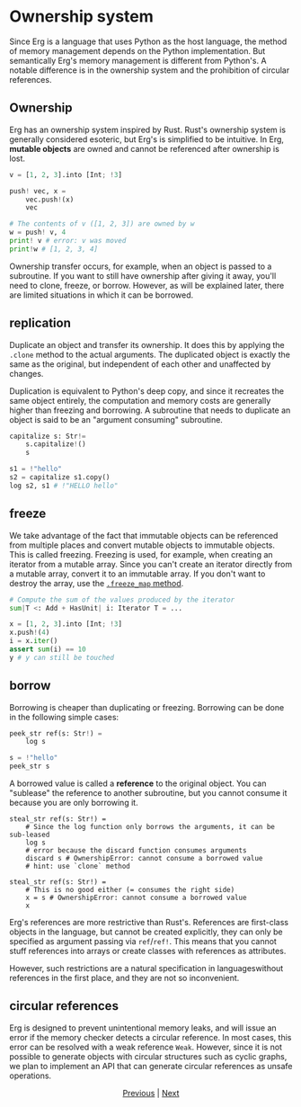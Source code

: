 # Ownership system

Since Erg is a language that uses Python as the host language, the method of memory management depends on the Python implementation.
But semantically Erg's memory management is different from Python's. A notable difference is in the ownership system and the prohibition of circular references.

## Ownership

Erg has an ownership system inspired by Rust.
Rust's ownership system is generally considered esoteric, but Erg's is simplified to be intuitive.
In Erg, __mutable objects__ are owned and cannot be referenced after ownership is lost.

```python
v = [1, 2, 3].into [Int; !3]

push! vec, x =
    vec.push!(x)
    vec

# The contents of v ([1, 2, 3]) are owned by w
w = push! v, 4
print! v # error: v was moved
print!w # [1, 2, 3, 4]
```

Ownership transfer occurs, for example, when an object is passed to a subroutine.
If you want to still have ownership after giving it away, you'll need to clone, freeze, or borrow.
However, as will be explained later, there are limited situations in which it can be borrowed.

## replication

Duplicate an object and transfer its ownership. It does this by applying the `.clone` method to the actual arguments.
The duplicated object is exactly the same as the original, but independent of each other and unaffected by changes.

Duplication is equivalent to Python's deep copy, and since it recreates the same object entirely, the computation and memory costs are generally higher than freezing and borrowing.
A subroutine that needs to duplicate an object is said to be an "argument consuming" subroutine.

```python
capitalize s: Str!=
    s.capitalize!()
    s

s1 = !"hello"
s2 = capitalize s1.copy()
log s2, s1 # !"HELLO hello"
```

## freeze

We take advantage of the fact that immutable objects can be referenced from multiple places and convert mutable objects to immutable objects.
This is called freezing. Freezing is used, for example, when creating an iterator from a mutable array.
Since you can't create an iterator directly from a mutable array, convert it to an immutable array.
If you don't want to destroy the array, use the [`.freeze_map` method](./type/18_mut.md).

```python
# Compute the sum of the values ​​produced by the iterator
sum|T <: Add + HasUnit| i: Iterator T = ...

x = [1, 2, 3].into [Int; !3]
x.push!(4)
i = x.iter()
assert sum(i) == 10
y # y can still be touched
```

## borrow

Borrowing is cheaper than duplicating or freezing.
Borrowing can be done in the following simple cases:

```python
peek_str ref(s: Str!) =
    log s

s = !"hello"
peek_str s
```

A borrowed value is called a __reference__ to the original object.
You can "sublease" the reference to another subroutine, but you cannot consume it because you are only borrowing it.

```python,compile_fail
steal_str ref(s: Str!) =
    # Since the log function only borrows the arguments, it can be sub-leased
    log s
    # error because the discard function consumes arguments
    discard s # OwnershipError: cannot consume a borrowed value
    # hint: use `clone` method
```

```python,compile_fail
steal_str ref(s: Str!) =
    # This is no good either (= consumes the right side)
    x = s # OwnershipError: cannot consume a borrowed value
    x
```

Erg's references are more restrictive than Rust's. References are first-class objects in the language, but cannot be created explicitly, they can only be specified as argument passing via `ref`/`ref!`.
This means that you cannot stuff references into arrays or create classes with references as attributes.

However, such restrictions are a natural specification in languages ​​without references in the first place, and they are not so inconvenient.

## circular references

Erg is designed to prevent unintentional memory leaks, and will issue an error if the memory checker detects a circular reference. In most cases, this error can be resolved with a weak reference `Weak`. However, since it is not possible to generate objects with circular structures such as cyclic graphs, we plan to implement an API that can generate circular references as unsafe operations.

<p align='center'>
    <a href='./19_mutability.md'>Previous</a> | <a href='./21_visibility.md'>Next</a>
</p>
